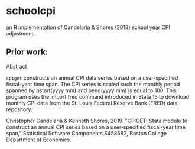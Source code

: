 # schoolcpi
an R implementation of  Candelaria &amp; Shores (2018) school year CPI adjustment.

## Prior work:
Abstract

`cpiget` constructs an annual CPI data series based on a user-specified fiscal-year time span. The CPI series is scaled such the monthly period spanned by bstart(yyyy mm) and bend(yyyy mm) is equal to 100. This program uses the import fred command introduced in Stata 15 to download monthly CPI data from the St. Louis Federal Reserve Bank (FRED) data repository.


Christopher Candelaria & Kenneth Shores, 2019. "CPIGET: Stata module to construct an annual CPI series based on a user-specified fiscal-year time span," Statistical Software Components S458682, Boston College Department of Economics.

